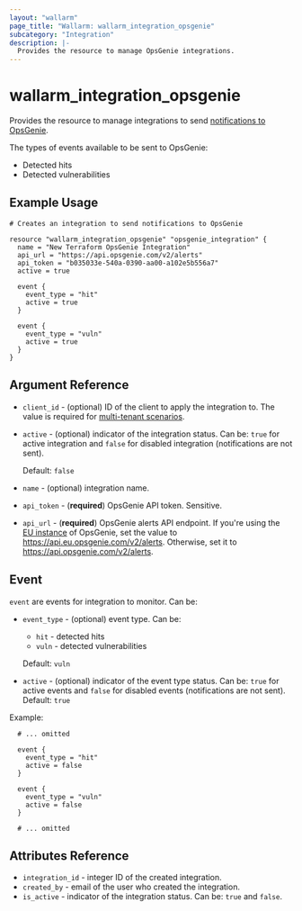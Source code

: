 ```yaml
---
layout: "wallarm"
page_title: "Wallarm: wallarm_integration_opsgenie"
subcategory: "Integration"
description: |-
  Provides the resource to manage OpsGenie integrations.
---
```


# wallarm_integration_opsgenie

Provides the resource to manage integrations to send [notifications to OpsGenie][1].

The types of events available to be sent to OpsGenie:
- Detected hits
- Detected vulnerabilities

## Example Usage

```hcl
# Creates an integration to send notifications to OpsGenie

resource "wallarm_integration_opsgenie" "opsgenie_integration" {
  name = "New Terraform OpsGenie Integration"
  api_url = "https://api.opsgenie.com/v2/alerts"
  api_token = "b035033e-540a-0390-aa00-a102e5b556a7"
  active = true

  event {
    event_type = "hit"
    active = true
  }
  
  event {
    event_type = "vuln"
    active = true
  }
}
```


## Argument Reference

* `client_id` - (optional) ID of the client to apply the integration to. The value is required for [multi-tenant scenarios][2].
* `active` - (optional) indicator of the integration status. Can be: `true` for active integration and `false` for disabled integration (notifications are not sent).

  Default: `false`
* `name` - (optional) integration name.
* `api_token` - (**required**) OpsGenie API token. Sensitive.
* `api_url` - (**required**) OpsGenie alerts API endpoint. If you're using the [EU instance](https://support.atlassian.com/opsgenie/docs/european-service-region) of OpsGenie, set the value to https://api.eu.opsgenie.com/v2/alerts. Otherwise, set it to https://api.opsgenie.com/v2/alerts.

## Event

`event` are events for integration to monitor. Can be:

* `event_type` - (optional) event type. Can be:
  - `hit` - detected hits
  - `vuln` - detected vulnerabilities

  Default: `vuln`
* `active` - (optional) indicator of the event type status. Can be: `true` for active events and `false` for disabled events (notifications are not sent). 
Default: `true`


Example:

```hcl
  # ... omitted

  event {
    event_type = "hit"
    active = false
  }
  
  event {
    event_type = "vuln"
    active = false
  }

  # ... omitted
```

## Attributes Reference

* `integration_id` - integer ID of the created integration.
* `created_by` - email of the user who created the integration.
* `is_active` - indicator of the integration status. Can be: `true` and `false`.

[1]: https://docs.wallarm.com/user-guides/settings/integrations/opsgenie/
[2]: https://docs.wallarm.com/installation/multi-tenant/overview/
